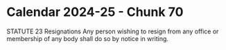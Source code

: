 # Calendar 2024-25 - Chunk 70

<!-- Chunk tokens: 23, Enriched tokens: 25 -->

STATUTE 23
Resignations
Any person wishing to resign from any office or membership of any body shall do so by notice in writing.